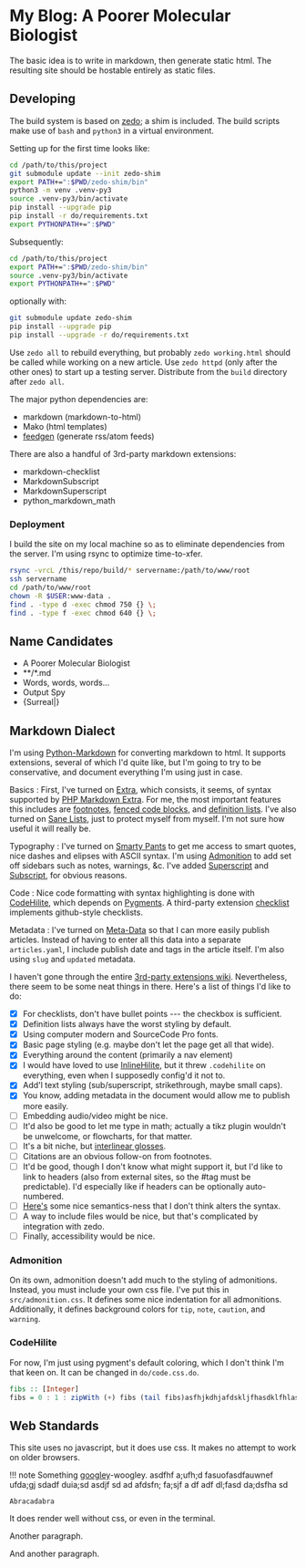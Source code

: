 # My Blog: A Poorer Molecular Biologist

The basic idea is to write in markdown, then generate static html.
The resulting site should be hostable entirely as static files.


## Developing

The build system is based on [zedo](https://github.com/Zankoku-Okuno/zedo); a shim is included.
The build scripts make use of `bash` and `python3` in a virtual environment.

Setting up for the first time looks like:

```sh
cd /path/to/this/project
git submodule update --init zedo-shim
export PATH+=":$PWD/zedo-shim/bin"
python3 -m venv .venv-py3
source .venv-py3/bin/activate
pip install --upgrade pip
pip install -r do/requirements.txt
export PYTHONPATH+=":$PWD"
```

Subsequently:

```sh
cd /path/to/this/project
export PATH+=":$PWD/zedo-shim/bin"
source .venv-py3/bin/activate
export PYTHONPATH+=":$PWD"
```

optionally with:

```sh
git submodule update zedo-shim
pip install --upgrade pip
pip install --upgrade -r do/requirements.txt
```

Use `zedo all` to rebuild everything, but probably `zedo working.html` should be called while working on a new article.
Use `zedo httpd` (only after the other ones) to start up a testing server.
Distribute from the `build` directory after `zedo all`.


The major python dependencies are:

  * markdown (markdown-to-html)
  * Mako (html templates)
  * [feedgen](https://feedgen.kiesow.be/index.html) (generate rss/atom feeds)

There are also a handful of 3rd-party markdown extensions:

  * markdown-checklist
  * MarkdownSubscript
  * MarkdownSuperscript
  * python_markdown_math

### Deployment

I build the site on my local machine so as to eliminate dependencies from the server.
I'm using rsync to optimize time-to-xfer.

```sh
rsync -vrcL /this/repo/build/* servername:/path/to/www/root
ssh servername
cd /path/to/www/root
chown -R $USER:www-data .
find . -type d -exec chmod 750 {} \;
find . -type f -exec chmod 640 {} \;
```


## Name Candidates

- A Poorer Molecular Biologist
- \*\*/\*.md
- Words, words, words…
- Output Spy
- {Surreal|}

## Markdown Dialect

I'm using [Python-Markdown](https://github.com/Python-Markdown/markdown) for converting markdown to html.
It supports extensions, several of which I'd quite like, but I'm going to try to be conservative, and document everything I'm using just in case.

Basics
:   First, I've turned on [Extra], which consists, it seems, of syntax supported by [PHP Markdown Extra].
    For me, the most important features this includes are [footnotes], [fenced code blocks], and [definition lists].
    I've also turned on [Sane Lists], just to protect myself from myself.
    I'm not sure how useful it will really be.

Typography
:   I've turned on [Smarty Pants] to get me access to smart quotes, nice dashes and elipses with ASCII syntax.
    I'm using [Admonition] to add set off sidebars such as notes, warnings, &c.
    I've added [Superscript] and [Subscript], for obvious reasons.

Code
:   Nice code formatting with syntax highlighting is done with [CodeHilite], which depends on [Pygments].
    A third-party extension [checklist] implements github-style checklists.

Metadata
:   I've turned on [Meta-Data] so that I can more easily publish articles.
    Instead of having to enter all this data into a separate `articles.yaml`, I include publish date and tags in the article itself.
    I'm also using `slug` and `updated` metadata.

[Extra]: https://python-markdown.github.io/extensions/extra/
[PHP Markdown Extra]: http://michelf.com/projects/php-markdown/extra/
[footnotes]: https://python-markdown.github.io/extensions/footnotes/
[fenced code blocks]: https://python-markdown.github.io/extensions/fenced_code_blocks/
[definition lists]: https://python-markdown.github.io/extensions/definition_lists/
[Sane Lists]: https://python-markdown.github.io/extensions/sane_lists/
[Smarty Pants]: https://python-markdown.github.io/extensions/smarty/
[Admonition]: https://python-markdown.github.io/extensions/admonition/
[Superscript]: https://github.com/jambonrose/markdown_superscript_extension
[Subscript]: https://github.com/jambonrose/markdown_subscript_extension
[CodeHilite]: https://python-markdown.github.io/extensions/code_hilite/
[Pygments]: http://pygments.org/
[checklist]: https://github.com/FND/markdown-checklist
[Meta-Data]: https://python-markdown.github.io/extensions/meta_data/


I haven't gone through the entire [3rd-party extensions wiki](https://github.com/Python-Markdown/markdown/wiki/Third-Party-Extensions).
Nevertheless, there seem to be some neat things in there.
Here's a list of things I'd like to do:

- [x] For checklists, don't have bullet points --- the checkbox is sufficient.
- [x] Definition lists always have the worst styling by default.
- [x] Using computer modern and SourceCode Pro fonts.
- [x] Basic page styling (e.g. maybe don't let the page get all that wide).
- [x] Everything around the content (primarily a nav element)
- [x] I would have loved to use [InlineHilite], but it threw `.codehilite` on everything, even when I supposedly config'd it not to.
- [x] Add'l text styling (sub/superscript, strikethrough, maybe small caps).
- [x] You know, adding metadata in the document would allow me to publish more easily.
- [ ] Embedding audio/video might be nice.
- [ ] It'd also be good to let me type in math; actually a tikz plugin wouldn't be unwelcome, or flowcharts, for that matter.
- [ ] It's a bit niche, but [interlinear glosses](https://github.com/parryc/doctor_leipzig).
- [ ] Citations are an obvious follow-on from footnotes.
- [ ] It'd be good, though I don't know what might support it, but I'd like to link to headers (also from external sites, so the #tag must be predictable). I'd especially like if headers can be optionally auto-numbered.
- [ ] [Here's](https://github.com/aleray/mdx_outline) some nice semantics-ness that I don't think alters the syntax.
- [ ] A way to include files would be nice, but that's complicated by integration with zedo.
- [ ] Finally, accessibility would be nice.

[InlineHilite]: https://facelessuser.github.io/pymdown-extensions/extensions/inlinehilite/

### Admonition

On its own, admonition doesn't add much to the styling of admonitions.
Instead, you must include your own css file.
I've put this in `src/admonition.css`.
It defines some nice indentation for all admonitions.
Additionally, it defines background colors for `tip`, `note`, `caution`, and `warning`.

### CodeHilite

For now, I'm just using pygment's default coloring, which I don't think I'm that keen on.
It can be changed in `do/code.css.do`.

```haskell
fibs :: [Integer]
fibs = 0 : 1 : zipWith (+) fibs (tail fibs)asfhjkdhjafdskljfhasdklfhlasdkhflajksdhflukaehuiawhewkfuhwe;ofhsedkafl;ehuiwahfdskfhuihsed
```

## Web Standards

This site uses no javascript, but it does use css.
It makes no attempt to work on older browsers.

!!! note
    Something [googley](https://google.com)-woogley. asdfhf a;ufh;d fasuofasdfauwnef ufda;gj sdadf duia;sd asdjf sd ad afdsfn; fa;sjf a df adf  dl;fasd da;dsfha sd 

    Abracadabra

It does render well without css, or even in the terminal.

Another paragraph.

And another paragraph.
